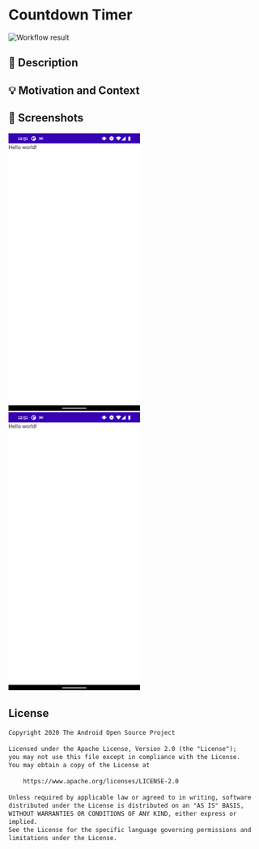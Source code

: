 # Countdown Timer

![Workflow result](https://github.com/RajashekarRaju/android-dev-challenge-compose-two/workflows/Check/badge.svg)

## :scroll: Description

<!--- Describe your app in one or two sentences -->

## :bulb: Motivation and Context

<!--- Optionally point readers to interesting parts of your submission. -->
<!--- What are you especially proud of? -->

## :camera_flash: Screenshots

<!-- You can add more screenshots here if you like -->
<img src="/results/screenshot_1.png" width="260">
&emsp;<img src="/results/screenshot_2.png" width="260">

## License

```
Copyright 2020 The Android Open Source Project

Licensed under the Apache License, Version 2.0 (the "License");
you may not use this file except in compliance with the License.
You may obtain a copy of the License at

    https://www.apache.org/licenses/LICENSE-2.0

Unless required by applicable law or agreed to in writing, software
distributed under the License is distributed on an "AS IS" BASIS,
WITHOUT WARRANTIES OR CONDITIONS OF ANY KIND, either express or implied.
See the License for the specific language governing permissions and
limitations under the License.
```